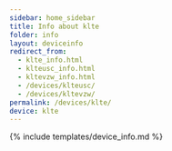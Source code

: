 ```yaml
---
sidebar: home_sidebar
title: Info about klte
folder: info
layout: deviceinfo
redirect_from:
  - klte_info.html
  - klteusc_info.html
  - kltevzw_info.html
  - /devices/klteusc/
  - /devices/kltevzw/
permalink: /devices/klte/
device: klte
---
```

{% include templates/device_info.md %}
